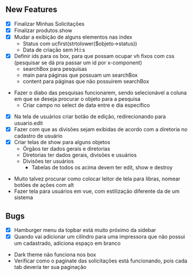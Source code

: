 ## New Features

- [X] Finalizar Minhas Solicitações
- [X] Finalizar produtos.show
- [X] Mudar a exibição de alguns elementos nas index
    - Status com ucfirst(strtolower($objeto->status))
    - Data de criação sem H:i:s
- [X] Definir ids para os box, para que possam ocupar vh fixos com css (pesquisar se dá pra passar um id por x-component)
    - searchBox para pesquisas
    - main para páginas que possuam um searchBox
    - content para páginas que não possuirem searchBox
- Fazer o diabo das pesquisas funcionarem, sendo selecionável a coluna em que se deseja procurar o objeto para a pesquisa
    - Criar campo no select de data entre e dia específico
- [X] Na tela de usuários criar botão de edição, redirecionando para usuario.edit
- [X] Fazer com que as divisões sejam exibidas de acordo com a diretoria no cadastro de usuário
- [X] Criar telas de show para alguns objetos
    - Órgãos ter dados gerais e diretorias
    - Diretorias ter dados gerais, divisões e usuários
    - Divisões ter usuários
        - Tabelas de todos os acima devem ter edit, show e destroy
- Muito talvez procurar como colocar leitor de tela para libras, nomear botões de ações com alt
- Fazer tela para usuários em vue, com estilização diferente da de um sistema

## Bugs

- [X] Hamburger menu da topbar está muito próximo da sidebar
- [X] Quando vai adicionar um cilíndro para uma impressora que não possui um cadastrado, adiciona espaço em branco
- Dark theme não funciona nos box 
- Verificar como o paginate das solicitações está funcionando, pois cada tab deveria ter sua paginação